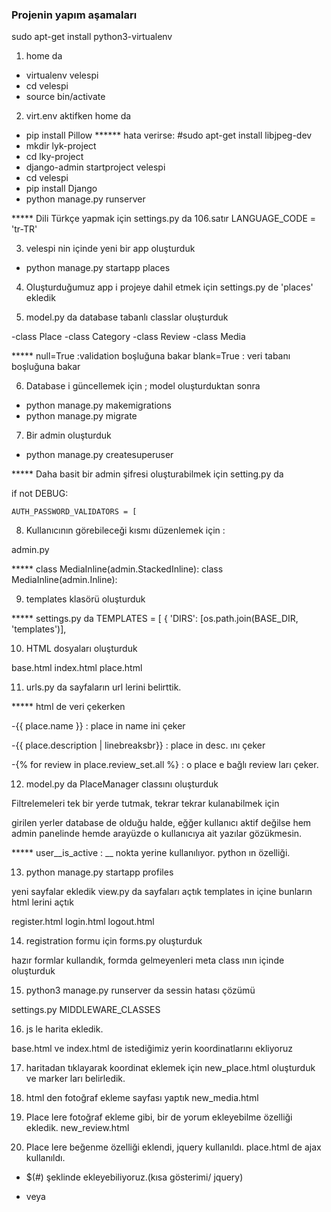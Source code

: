 ### Projenin yapım aşamaları


sudo apt-get install python3-virtualenv



1) home da  

* virtualenv velespi
* cd velespi
* source bin/activate


2) virt.env aktifken home da

* pip install Pillow
****** hata verirse:    #sudo apt-get install libjpeg-dev
* mkdir lyk-project
* cd lky-project
* django-admin startproject velespi
* cd velespi
* pip install Django
* python manage.py runserver


*****  Dili Türkçe yapmak için settings.py da 106.satır
    LANGUAGE_CODE = 'tr-TR'


3) velespi nin içinde yeni bir app oluşturduk
* python manage.py startapp places

4) Oluşturduğumuz app i projeye dahil etmek için 
settings.py de   'places'  ekledik


5) model.py da database tabanlı classlar oluşturduk

-class Place
-class Category
-class Review
-class Media

*****  null=True :validation boşluğuna bakar
         blank=True :  veri tabanı boşluğuna bakar 


6) Database i güncellemek için ; model oluşturduktan sonra 

* python manage.py makemigrations
* python manage.py migrate


7) Bir admin oluşturduk

* python manage.py createsuperuser

***** Daha basit bir admin şifresi oluşturabilmek için
setting.py da

if not DEBUG:

    AUTH_PASSWORD_VALIDATORS = [


8) Kullanıcının görebileceği kısmı düzenlemek için :

admin.py 

***** class MediaInline(admin.StackedInline):
      class MediaInline(admin.Inline):

9) templates klasörü oluşturduk 


***** settings.py da
TEMPLATES = [
    {
        'DIRS': [os.path.join(BASE_DIR, 'templates')],


10) HTML dosyaları oluşturduk

base.html
index.html
place.html 


11) urls.py da sayfaların url lerini belirttik.



***** html de veri çekerken

-{{ place.name }} : place in name ini çeker

-{{ place.description | linebreaksbr}}  : place in desc. ını çeker 

-{% for review in place.review_set.all %} : o place e bağlı review ları çeker.
 

12) model.py da PlaceManager classını oluşturduk

Filtrelemeleri tek bir yerde tutmak, tekrar tekrar kulanabilmek için

girilen yerler database de olduğu halde, eğğer kullanıcı aktif değilse hem admin panelinde hemde arayüzde o kullanıcıya ait yazılar gözükmesin.

***** user__is_active : __ nokta yerine kullanılıyor. python ın özelliği.


13) python manage.py startapp profiles

yeni sayfalar ekledik
view.py da sayfaları açtık
templates in içine bunların html lerini açtık

register.html
login.html
logout.html

14) registration formu için  forms.py oluşturduk

hazır formlar kullandık, formda gelmeyenleri meta class ının içinde oluşturduk


15) python3 manage.py runserver da sessin hatası çözümü

settings.py    MIDDLEWARE_CLASSES


16) js le harita ekledik.

base.html ve index.html de
istediğimiz yerin koordinatlarını ekliyoruz


17) haritadan tıklayarak koordinat eklemek için new_place.html oluşturduk ve marker ları belirledik.

18) html den fotoğraf ekleme sayfası yaptık
new_media.html 

19) Place lere fotoğraf ekleme gibi, bir de yorum ekleyebilme özelliği ekledik.
new_review.html

20) Place lere beğenme özelliği eklendi, jquery kullanıldı.
place.html de ajax kullanıldı.
* $(#) şeklinde ekleyebiliyoruz.(kısa gösterimi/ jquery)

* veya <script> şeklinde ekleyebiliyoruz.

* beğenmek için başka bir sayfaya gidip gelmeyi engellemek için bu yöntemi kullandık
